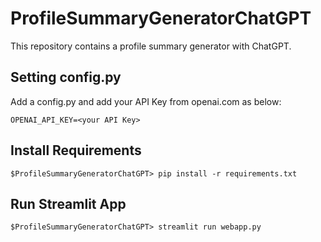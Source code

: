 # ProfileSummaryGeneratorChatGPT
This repository contains a profile summary generator with ChatGPT.

## Setting config.py

Add a config.py and add your API Key from openai.com as below:

``OPENAI_API_KEY=<your API Key>``

## Install Requirements

``$ProfileSummaryGeneratorChatGPT> pip install -r requirements.txt``

## Run Streamlit App

``$ProfileSummaryGeneratorChatGPT> streamlit run webapp.py``
